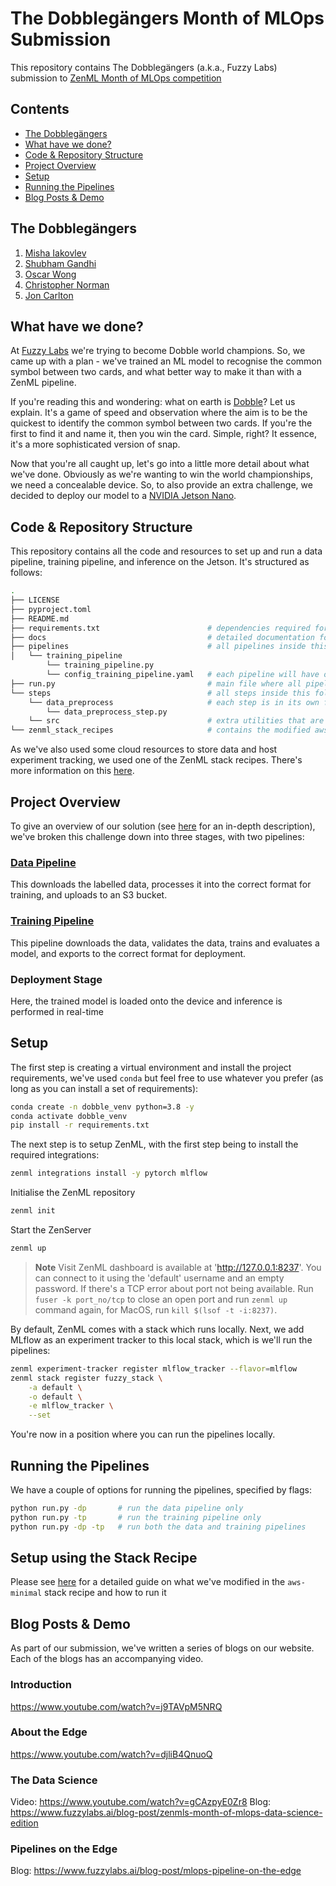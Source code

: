# The Dobblegängers Month of MLOps Submission

This repository contains The Dobblegängers (a.k.a., Fuzzy Labs) submission to [ZenML Month of MLOps competition](https://zenml.notion.site/ZenML-s-Month-of-MLOps-Competition-Announcement-3c59f628447c48f1944035de85ff1a5f)

## Contents

- [The Dobblegängers](#the-dobblegängers)
- [What have we done?](#what-have-we-done)
- [Code & Repository Structure](#code--repository-structure)
- [Project Overview](#project-overview)
- [Setup](#setup)
- [Running the Pipelines](#running-the-pipelines)
- [Blog Posts & Demo](#blog-posts--demo)
 

## The Dobblegängers

1. [Misha Iakovlev](https://github.com/d-lowl)
2. [Shubham Gandhi](https://github.com/dudeperf3ct)
3. [Oscar Wong](https://github.com/osw282)
4. [Christopher Norman](https://github.com/Christopher-Norman)
5. [Jon Carlton](https://github.com/JonoCX)

## What have we done?

At [Fuzzy Labs](https://www.fuzzylabs.ai/) we're trying to become Dobble world champions. So, we came up with a plan - we've trained an ML model to recognise the common symbol between two cards, and what better way to make it than with a ZenML pipeline.

If you're reading this and wondering: what on earth is [Dobble](https://www.dobblegame.com/en/games/)? Let us explain. It's a game of speed and observation where the aim is to be the quickest to identify the common symbol between two cards. If you're the first to find it and name it, then you win the card. Simple, right? It essence, it's a more sophisticated version of snap.

Now that you're all caught up, let's go into a little more detail about what we've done. Obviously as we're wanting to win the world championships, we need a concealable device. So, to also provide an extra challenge, we decided to deploy our model to a [NVIDIA Jetson Nano](https://www.nvidia.com/en-gb/autonomous-machines/embedded-systems/jetson-nano/education-projects/).

## Code & Repository Structure

This repository contains all the code and resources to set up and run a data pipeline, training pipeline, and inference on the Jetson. It's structured as follows:

```bash
.
├── LICENSE
├── pyproject.toml
├── README.md
├── requirements.txt                        # dependencies required for the project
├── docs                                    # detailed documentation for the project
├── pipelines                               # all pipelines inside this folder
│   └── training_pipeline
        └── training_pipeline.py
        └── config_training_pipeline.yaml   # each pipeline will have one config file containing information regarding step and other configuration
├── run.py                                  # main file where all pipelines can be run
└── steps                                   # all steps inside this folder
    └── data_preprocess                     # each step is in its own folder (as per ZenML best practises)
        └── data_preprocess_step.py
    └── src                                 # extra utilities that are required by steps added in this folder
└── zenml_stack_recipes                     # contains the modified aws-minimal stack recipe

```

As we've also used some cloud resources to store data and host experiment tracking, we used one of the ZenML stack recipes. There's more information on this [here](docs/stack_recipe_readme.md).

## Project Overview

To give an overview of our solution (see [here](docs/pipelines_overview.md) for an in-depth description), we've broken this challenge down into three stages, with two pipelines:

### [Data Pipeline](docs/pipelines_overview.md#data-pipeline)

This downloads the labelled data, processes it into the correct format for training, and uploads to an S3 bucket.

### [Training Pipeline](docs/pipelines_overview.md#training-pipeline)

This pipeline downloads the data, validates the data, trains and evaluates a model, and exports to the correct format for deployment.

### Deployment Stage

Here, the trained model is loaded onto the device and inference is performed in real-time

## Setup

The first step is creating a virtual environment and install the project requirements, we've used `conda` but feel free to use whatever you prefer (as long as you can install a set of requirements):

```bash
conda create -n dobble_venv python=3.8 -y
conda activate dobble_venv
pip install -r requirements.txt
```

The next step is to setup ZenML, with the first step being to install the required integrations:

```bash
zenml integrations install -y pytorch mlflow
```

Initialise the ZenML repository

```bash
zenml init
```

Start the ZenServer

```bash
zenml up
```

> **Note**
> Visit  ZenML dashboard is available at 'http://127.0.0.1:8237'. You can connect to it using the 'default' username and an empty password.
> If there's a TCP error about port not being available. Run `fuser -k port_no/tcp` to close an open port and run `zenml up` command again, for MacOS, run `kill $(lsof -t -i:8237)`.

By default, ZenML comes with a stack which runs locally. Next, we add MLflow as an experiment tracker to this local stack, which is we'll run the pipelines:

```bash
zenml experiment-tracker register mlflow_tracker --flavor=mlflow
zenml stack register fuzzy_stack \
    -a default \
    -o default \
    -e mlflow_tracker \
    --set
```

You're now in a position where you can run the pipelines locally.

## Running the Pipelines

We have a couple of options for running the pipelines, specified by flags:

```bash
python run.py -dp       # run the data pipeline only
python run.py -tp       # run the training pipeline only
python run.py -dp -tp   # run both the data and training pipelines
```

## Setup using the Stack Recipe

Please see [here](docs/stack_recipe_readme.md) for a detailed guide on what we've modified in the `aws-minimal` stack recipe and how to run it

## Blog Posts & Demo

As part of our submission, we've written a series of blogs on our website. Each of the blogs has an accompanying video.

### Introduction

https://www.youtube.com/watch?v=j9TAVpM5NRQ

### About the Edge

https://www.youtube.com/watch?v=djliB4QnuoQ

### The Data Science

Video: https://www.youtube.com/watch?v=gCAzpyE0Zr8
Blog: https://www.fuzzylabs.ai/blog-post/zenmls-month-of-mlops-data-science-edition

### Pipelines on the Edge

Blog: https://www.fuzzylabs.ai/blog-post/mlops-pipeline-on-the-edge 
